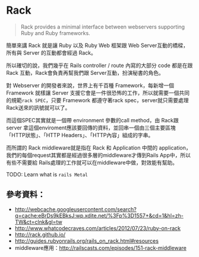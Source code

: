 # Rack

> Rack provides a minimal interface between webservers supporting Ruby and Ruby frameworks.

簡單來講 Rack 就是讓 Ruby 以及 Ruby Web 框架跟 Web Server互動的橋樑，所有與 Server 的互動都會經過 Rack。

所以確切的說，我們幾乎在 Rails controller / route 內寫的大部分 code 都是在跟 Rack 互動，Rack會負責再幫我們跟 Server互動，扮演秘書的角色。


對 Webserver 的開發者來說，世界上有千百種 Framework，每新增一個 Framework 就樣讓 Server 支援它會是一件很恐怖的工作，所以就需要一個共同的規範`rack SPEC`，只要 Framework 都遵守著rack spec，server就只需要處理 Rack送來的訊號就可以了。

而這個SPEC其實就是一個帶 environment 參數的call method，由 Rack跟 server 拿這個enviroment應該要回傳的資料，並回串一個由三個主要區塊「HTTP狀態」、「HTTP Headers」、「HTTP內容」組成的字串。


而所謂的 Rack middleware就是指在 Rack 和 Application 中間的 application，我們的每個request其實都是經過很多層的middleware才傳到Rails App中，所以有些不需要給 Rails處理的工作就可以在middleware中做，對效能有幫助。

TODO: Learn what is `rails Metal`


## 參考資料：

* http://webcache.googleusercontent.com/search?q=cache:eBrDs9kEBksJ:wp.xdite.net/%3Fp%3D1557+&cd=1&hl=zh-TW&ct=clnk&gl=tw
* http://www.whatcodecraves.com/articles/2012/07/23/ruby-on-rack
* http://rack.github.io/
* http://guides.rubyonrails.org/rails_on_rack.html#resources
* middleware應用：http://railscasts.com/episodes/151-rack-middleware
